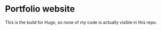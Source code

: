 # Portfolio website

This is the build for Hugo, so none of my code is actually visible in this repo.